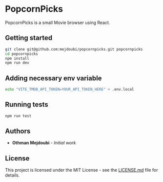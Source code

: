# PopcornPicks

PopcornPicks is a small Movie browser using React.

## Getting started

```bash
git clone git@github.com:mejdoubi/popcornpicks.git popcornpicks
cd popcornpicks
npm install
npm run dev
```

## Adding necessary env variable

```bash
echo "VITE_TMDB_API_TOKEN=YOUR_API_TOKEN_HERE" > .env.local
```

## Running tests

```bash
npm run test
```

## Authors

- **Othman Mejdoubi** - _Initial work_

## License

This project is licensed under the MIT License - see the [LICENSE.md](LICENSE.md) file for details.
